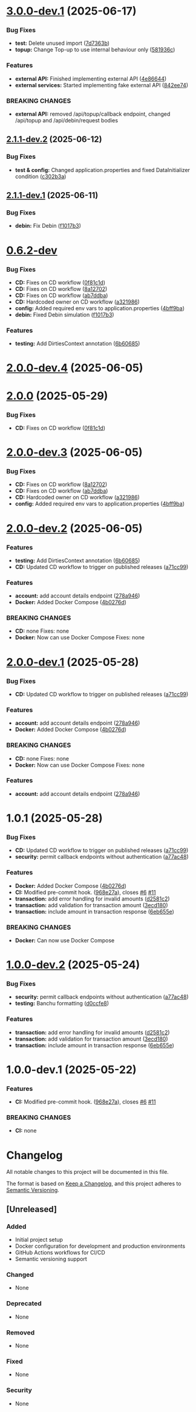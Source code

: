 # [3.0.0-dev.1](https://github.com/FTX-Aseca/libra-wallet/compare/v2.1.1-dev.2...v3.0.0-dev.1) (2025-06-17)


### Bug Fixes

* **test:** Delete unused import ([7d7363b](https://github.com/FTX-Aseca/libra-wallet/commit/7d7363b5a19e20d0180234ef057c677bca956f05))
* **topup:** Change Top-up to use internal behaviour only ([581936c](https://github.com/FTX-Aseca/libra-wallet/commit/581936c5a8a16b12554695d3864ef353e3f659b6))


### Features

* **external API:** Finished implementing external API ([4e86644](https://github.com/FTX-Aseca/libra-wallet/commit/4e86644994ed05f91e74e4bb40d09f2379d6d9ba))
* **external services:** Started implementing fake external API ([842ee74](https://github.com/FTX-Aseca/libra-wallet/commit/842ee744481b7546bdb845912566a04d4ef88252))


### BREAKING CHANGES

* **external API:** removed /api/topup/callback endpoint, changed /api/topup and /api/debin/request bodies

## [2.1.1-dev.2](https://github.com/FTX-Aseca/libra-wallet/compare/v2.1.1-dev.1...v2.1.1-dev.2) (2025-06-12)


### Bug Fixes

* **test & config:** Changed application.properties and fixed DataInitializer condition ([c302b3a](https://github.com/FTX-Aseca/libra-wallet/commit/c302b3a20c70d7b1cedb3f8f6d2b829ae23b5dfb))

## [2.1.1-dev.1](https://github.com/FTX-Aseca/libra-wallet/compare/v2.1.0...v2.1.1-dev.1) (2025-06-11)


### Bug Fixes

* **debin:** Fix Debin ([f1017b3](https://github.com/FTX-Aseca/libra-wallet/commit/f1017b3c8a2149660e11ddde06538795c2a50ed8))

# [0.6.2-dev](https://github.com/FTX-Aseca/libra-wallet/compare/v2.0.0...v2.1.0-dev.1)


### Bug Fixes

* **CD:** Fixes on CD workflow ([0f81c1d](https://github.com/FTX-Aseca/libra-wallet/commit/0f81c1df7abb75fc008bf39951d7e44a0439f8a7))
* **CD:** Fixes on CD workflow ([8a12702](https://github.com/FTX-Aseca/libra-wallet/commit/8a12702c165c608e681931a5b540007dff549b68))
* **CD:** Fixes on CD workflow ([ab7ddba](https://github.com/FTX-Aseca/libra-wallet/commit/ab7ddba2807cb8b92a13617feb69557067a77ffb))
* **CD:** Hardcoded owner on CD workflow ([a321986](https://github.com/FTX-Aseca/libra-wallet/commit/a32198609051f552cdf38cb6f9bfc306e5339ac3))
* **config:** Added required env vars to application.properties ([4bff9ba](https://github.com/FTX-Aseca/libra-wallet/commit/4bff9ba8fb574660cbfdf655aef0a2776e6a3176))
* **debin:** Fixed Debin simulation ([f1017b3](https://github.com/FTX-Aseca/libra-wallet/commit/f1017b3c8a2149660e11ddde06538795c2a50ed8))



### Features

* **testing:** Add DirtiesContext annotation ([6b60685](https://github.com/FTX-Aseca/libra-wallet/commit/6b60685d3c19877053b5eb2698ee88c22359e252))

# [2.0.0-dev.4](https://github.com/FTX-Aseca/libra-wallet/compare/v2.0.0-dev.3...v2.0.0-dev.4) (2025-06-05)
# [2.0.0](https://github.com/FTX-Aseca/libra-wallet/compare/v1.0.0...v2.0.0) (2025-05-29)


### Bug Fixes

* **CD:** Fixes on CD workflow ([0f81c1d](https://github.com/FTX-Aseca/libra-wallet/commit/0f81c1df7abb75fc008bf39951d7e44a0439f8a7))

# [2.0.0-dev.3](https://github.com/FTX-Aseca/libra-wallet/compare/v2.0.0-dev.2...v2.0.0-dev.3) (2025-06-05)


### Bug Fixes

* **CD:** Fixes on CD workflow ([8a12702](https://github.com/FTX-Aseca/libra-wallet/commit/8a12702c165c608e681931a5b540007dff549b68))
* **CD:** Fixes on CD workflow ([ab7ddba](https://github.com/FTX-Aseca/libra-wallet/commit/ab7ddba2807cb8b92a13617feb69557067a77ffb))
* **CD:** Hardcoded owner on CD workflow ([a321986](https://github.com/FTX-Aseca/libra-wallet/commit/a32198609051f552cdf38cb6f9bfc306e5339ac3))
* **config:** Added required env vars to application.properties ([4bff9ba](https://github.com/FTX-Aseca/libra-wallet/commit/4bff9ba8fb574660cbfdf655aef0a2776e6a3176))

# [2.0.0-dev.2](https://github.com/FTX-Aseca/libra-wallet/compare/v2.0.0-dev.1...v2.0.0-dev.2) (2025-06-05)


### Features

* **testing:** Add DirtiesContext annotation ([6b60685](https://github.com/FTX-Aseca/libra-wallet/commit/6b60685d3c19877053b5eb2698ee88c22359e252))
* **CD:** Updated CD workflow to trigger on published releases ([a71cc99](https://github.com/FTX-Aseca/libra-wallet/commit/a71cc99d5c8e82da770ba8fea879ad079ac1f9e7))


### Features

* **account:** add account details endpoint ([278a946](https://github.com/FTX-Aseca/libra-wallet/commit/278a946daf51e7b65cef1e7094657db47dffe14d))
* **Docker:** Added Docker Compose ([4b0276d](https://github.com/FTX-Aseca/libra-wallet/commit/4b0276d1d884b6c5580d88c517189e069dd84715))


### BREAKING CHANGES

* **CD:** none
Fixes: none
* **Docker:** Now can use Docker Compose
Fixes: none

# [2.0.0-dev.1](https://github.com/FTX-Aseca/libra-wallet/compare/v1.0.0...v2.0.0-dev.1) (2025-05-28)


### Bug Fixes

* **CD:** Updated CD workflow to trigger on published releases ([a71cc99](https://github.com/FTX-Aseca/libra-wallet/commit/a71cc99d5c8e82da770ba8fea879ad079ac1f9e7))


### Features

* **account:** add account details endpoint ([278a946](https://github.com/FTX-Aseca/libra-wallet/commit/278a946daf51e7b65cef1e7094657db47dffe14d))
* **Docker:** Added Docker Compose ([4b0276d](https://github.com/FTX-Aseca/libra-wallet/commit/4b0276d1d884b6c5580d88c517189e069dd84715))


### BREAKING CHANGES

* **CD:** none
Fixes: none
* **Docker:** Now can use Docker Compose
Fixes: none

### Features

* **account:** add account details endpoint ([278a946](https://github.com/FTX-Aseca/libra-wallet/commit/278a946daf51e7b65cef1e7094657db47dffe14d))
# 1.0.1 (2025-05-28)


### Bug Fixes

* **CD:** Updated CD workflow to trigger on published releases ([a71cc99](https://github.com/FTX-Aseca/libra-wallet/commit/a71cc99d5c8e82da770ba8fea879ad079ac1f9e7))
* **security:** permit callback endpoints without authentication ([a77ac48](https://github.com/FTX-Aseca/libra-wallet/commit/a77ac48cdd3755c4b86e45788440dbf13adb7ef8))


### Features

* **Docker:** Added Docker Compose ([4b0276d](https://github.com/FTX-Aseca/libra-wallet/commit/4b0276d1d884b6c5580d88c517189e069dd84715))
* **CI:** Modified pre-commit hook. ([968e27a](https://github.com/FTX-Aseca/libra-wallet/commit/968e27a785f353816aa51c80f93e67294a9a7609)), closes [#6](https://github.com/FTX-Aseca/libra-wallet/issues/6) [#11](https://github.com/FTX-Aseca/libra-wallet/issues/11)
* **transaction:** add error handling for invalid amounts ([d2581c2](https://github.com/FTX-Aseca/libra-wallet/commit/d2581c2f25e7a4d385a4c8dc9a23728f961ff4e1))
* **transaction:** add validation for transaction amount ([3ecd180](https://github.com/FTX-Aseca/libra-wallet/commit/3ecd180d02385066a79f3d2194f37c56ca5a8901))
* **transaction:** include amount in transaction response ([6eb655e](https://github.com/FTX-Aseca/libra-wallet/commit/6eb655e549ad80d8c8a5f3557f5a45f309bd9635))


### BREAKING CHANGES

* **Docker:** Can now use Docker Compose

# [1.0.0-dev.2](https://github.com/FTX-Aseca/libra-wallet/compare/v1.0.0-dev.1...v1.0.0-dev.2) (2025-05-24)


### Bug Fixes

* **security:** permit callback endpoints without authentication ([a77ac48](https://github.com/FTX-Aseca/libra-wallet/commit/a77ac48cdd3755c4b86e45788440dbf13adb7ef8))
* **testing:** Banchu formatting ([d0ccfe8](https://github.com/FTX-Aseca/libra-wallet/commit/d0ccfe808bc57558eb1a08e3d2d15c3cbad1d9e9))


### Features

* **transaction:** add error handling for invalid amounts ([d2581c2](https://github.com/FTX-Aseca/libra-wallet/commit/d2581c2f25e7a4d385a4c8dc9a23728f961ff4e1))
* **transaction:** add validation for transaction amount ([3ecd180](https://github.com/FTX-Aseca/libra-wallet/commit/3ecd180d02385066a79f3d2194f37c56ca5a8901))
* **transaction:** include amount in transaction response ([6eb655e](https://github.com/FTX-Aseca/libra-wallet/commit/6eb655e549ad80d8c8a5f3557f5a45f309bd9635))

# 1.0.0-dev.1 (2025-05-22)


### Features

* **CI:** Modified pre-commit hook. ([968e27a](https://github.com/FTX-Aseca/libra-wallet/commit/968e27a785f353816aa51c80f93e67294a9a7609)), closes [#6](https://github.com/FTX-Aseca/libra-wallet/issues/6) [#11](https://github.com/FTX-Aseca/libra-wallet/issues/11)


### BREAKING CHANGES

* **CI:** none

# Changelog

All notable changes to this project will be documented in this file.

The format is based on [Keep a Changelog](https://keepachangelog.com/en/1.0.0/),
and this project adheres to [Semantic Versioning](https://semver.org/spec/v2.0.0.html).

## [Unreleased]

### Added
- Initial project setup
- Docker configuration for development and production environments
- GitHub Actions workflows for CI/CD
- Semantic versioning support

### Changed
- None

### Deprecated
- None

### Removed
- None

### Fixed
- None

### Security
- None
